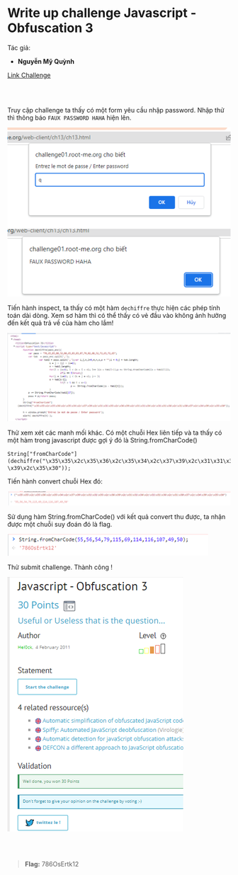 # Write up challenge Javascript - Obfuscation 3

Tác giả:
- **Nguyễn Mỹ Quỳnh** <br>

  
[Link Challenge](https://www.root-me.org/en/Challenges/Web-Client/Javascript-Obfuscation-3)<br>
</br>


<br>


Truy cập challenge ta thấy có một form yêu cầu nhập password. Nhập thử thì thông báo `FAUX PASSWORD HAHA` hiện lên.

<img src="1.png" alt="normal_acc_TRAbID"/> 
<img src="2.png" alt="normal_acc_TRAbID"/> 


<br>

Tiến hành inspect, ta thấy có một hàm `dechiffre` thực hiện các phép tính toán dài dòng. Xem sơ hàm thì có thể thấy có vẻ đầu vào không ảnh hưởng đến kết quả trả về của hàm cho lắm!

<img src="3.png" alt="normal_acc_TRAbID"/> 


<br>

Thử xem xét các manh mối khác. Có một chuỗi Hex liên tiếp và ta thấy có một hàm trong javascript được gợi ý đó là  String.fromCharCode() 



    String["fromCharCode"](dechiffre("\x35\x35\x2c\x35\x36\x2c\x35\x34\x2c\x37\x39\x2c\x31\x31\x35\x2c\x36\x39\x2c\x31\x31\x34\x2c\x31\x31\x36\x2c\x31\x30\x37\x2c\x34
    \x39\x2c\x35\x30"));



Tiến hành convert chuỗi Hex đó:


<img src="4.png" alt="normal_acc_TRAbID"/> 

<br>


Sử dụng hàm String.fromCharCode() với kết quả convert thu được, ta nhận được một chuỗi suy đoán đó là flag.

<img src="5.png"  alt="normal_acc_TRAbID"/>

<br>

<div style = "page-break-after: always;"></div>

Thử submit challenge. Thành công !

<img src="6.png"  alt="normal_acc_TRAbID"/>

<br><br>

> **Flag:** 786OsErtk12
